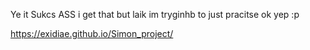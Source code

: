 Ye it Sukcs ASS i get that but laik im tryginhb to just pracitse ok yep :p 

https://exidiae.github.io/Simon_project/
